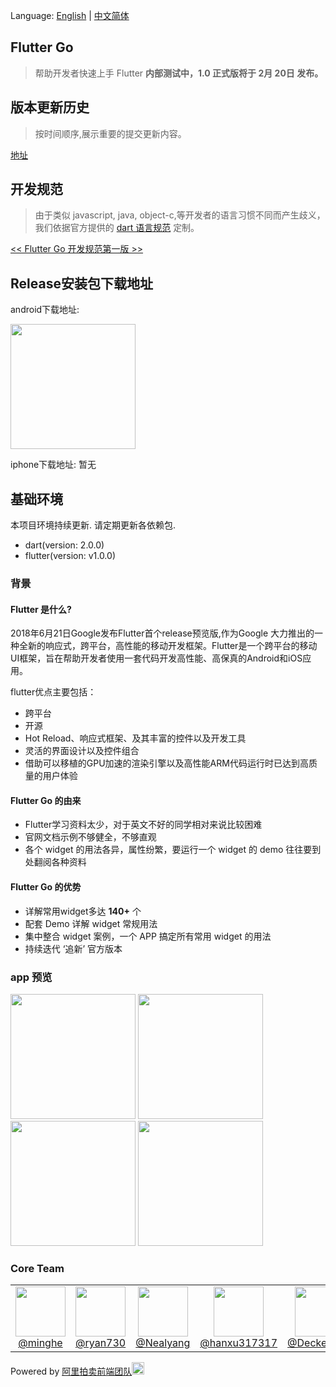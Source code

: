 Language: [English](https://github.com/alibaba/flutter-go/blob/master/README-en.md) | [中文简体](https://github.com/alibaba/flutter-go/blob/master/README.md)
## Flutter Go

> 帮助开发者快速上手 Flutter  **内部测试中，1.0 正式版将于 2月 20日 发布。**

## 版本更新历史
> 按时间顺序,展示重要的提交更新内容。

[地址](https://github.com/alibaba/flutter-go/blob/develop/CHANGE-LOG.md)

## 开发规范
> 由于类似 javascript, java, object-c,等开发者的语言习惯不同而产生歧义，我们依据官方提供的 [dart 语言规范](https://www.dartlang.org) 定制。

[<< Flutter Go 开发规范第一版 >>](https://github.com/alibaba/flutter-go/blob/develop/Flutter_Go%20%E4%BB%A3%E7%A0%81%E5%BC%80%E5%8F%91%E8%A7%84%E8%8C%83.md)

## Release安装包下载地址

android下载地址:

<img src="https://img.alicdn.com/tfs/TB1Hy1FEzDpK1RjSZFrXXa78VXa-386-384.png" width="200px">

iphone下载地址:
暂无

## 基础环境
本项目环境持续更新. 请定期更新各依赖包.

- dart(version: 2.0.0)
- flutter(version: v1.0.0)


### 背景

#### Flutter 是什么?

2018年6月21日Google发布Flutter首个release预览版,作为Google 大力推出的一种全新的响应式，跨平台，高性能的移动开发框架。Flutter是一个跨平台的移动UI框架，旨在帮助开发者使用一套代码开发高性能、高保真的Android和iOS应用。

flutter优点主要包括：
- 跨平台
- 开源
- Hot Reload、响应式框架、及其丰富的控件以及开发工具
- 灵活的界面设计以及控件组合
- 借助可以移植的GPU加速的渲染引擎以及高性能ARM代码运行时已达到高质量的用户体验

#### Flutter Go 的由来

- Flutter学习资料太少，对于英文不好的同学相对来说比较困难
- 官网文档示例不够健全，不够直观
- 各个 widget 的用法各异，属性纷繁，要运行一个 widget 的 demo 往往要到处翻阅各种资料

#### Flutter Go 的优势

- 详解常用widget多达 **140+** 个
- 配套 Demo 详解 widget 常规用法
- 集中整合 widget 案例，一个 APP 搞定所有常用 widget 的用法
- 持续迭代 ‘追新’ 官方版本

### app 预览

<img src="https://img.alicdn.com/tfs/TB1MoiNExTpK1RjSZFGXXcHqFXa-362-751.gif" width=200> <img src="https://img.alicdn.com/tfs/TB1oeicBhjaK1RjSZFAXXbdLFXa-345-717.gif" width=200>  <img src="https://img.alicdn.com/tfs/TB13Xh3BkvoK1RjSZFNXXcxMVXa-345-717.gif" width=200>  <img src="https://img.alicdn.com/tfs/TB1MtdSBjDpK1RjSZFrXXa78VXa-345-717.gif" width=200>

### Core Team

<table>
  <tbody>
    <tr>
      <td align="center" width="80" valign="top">
        <img height="80" width="80" src="https://github.com/minghe.png?s=128">
        <br>
        <a href="https://github.com/minghe">@minghe</a>
      </td>
      <td align="center" width="80" valign="top">
        <img height="80" width="80"  src="https://github.com/ryan730.png?s=128">
        <br>
        <a href="https://github.com/ryan730">@ryan730</a>
      </td>
      <td align="center" width="80" valign="top">
        <img height="80" width="80"  src="https://github.com/Nealyang.png?s=128">
        <br>
        <a href="https://github.com/Nealyang">@Nealyang</a>
      </td>
      <td align="center" width="80" valign="top">
        <img height="80" width="80"  src="https://github.com/hanxu317317.png?s=128">
        <br>
        <a href="https://github.com/hanxu317317">@hanxu317317</a>
      </td>
      <td align="center" width="80" valign="top">
        <img height="80" width="80"  src="https://github.com/DeckeDeng.png?s=128">
        <br>
        <a href="https://github.com/DeckeDeng">@DeckeDeng</a>
      </td>
     </tr>
  </tbody>
</table>

Powered by [阿里拍卖前端团队](https://github.com/alibaba-paimai-frontend)<img src="https://img.alicdn.com/tfs/TB1foEhAMHqK1RjSZJnXXbNLpXa-166-166.png" width=20 height=20>

